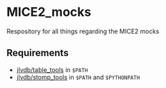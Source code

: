 # MICE2_mocks
Respository for all things regarding the MICE2 mocks 

## Requirements
- [jlvdb/table_tools](https://github.com/jlvdb/table_tools) in `$PATH`
- [jlvdb/stomp_tools](https://github.com/jlvdb/stomp_tools) in `$PATH` and `$PYTHONPATH`
